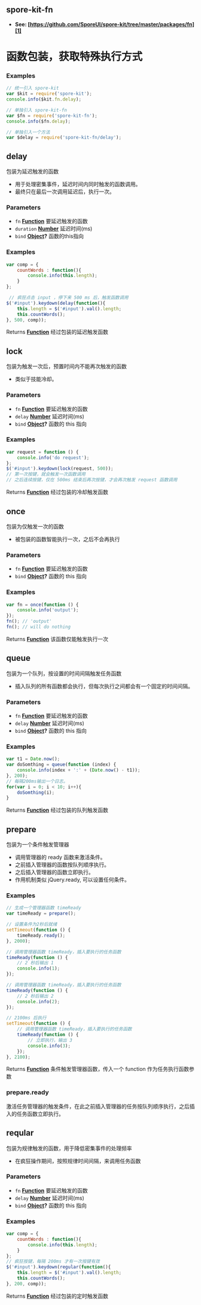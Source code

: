 <!-- Generated by documentation.js. Update this documentation by updating the source code. -->

## spore-kit-fn

-   **See: [https://github.com/SporeUI/spore-kit/tree/master/packages/fn][1]**

# 函数包装，获取特殊执行方式

### Examples

```javascript
// 统一引入 spore-kit
var $kit = require('spore-kit');
console.info($kit.fn.delay);

// 单独引入 spore-kit-fn
var $fn = require('spore-kit-fn');
console.info($fn.delay);

// 单独引入一个方法
var $delay = require('spore-kit-fn/delay');
```

## delay

包装为延迟触发的函数

-   用于处理密集事件，延迟时间内同时触发的函数调用。
-   最终只在最后一次调用延迟后，执行一次。

### Parameters

-   `fn` **[Function][2]** 要延迟触发的函数
-   `duration` **[Number][3]** 延迟时间(ms)
-   `bind` **[Object][4]?** 函数的this指向

### Examples

```javascript
var comp = {
	countWords : function(){
		console.info(this.length);
	}
};

 // 疯狂点击 input ，停下来 500 ms 后，触发函数调用
$('#input').keydown(delay(function(){
	this.length = $('#input').val().length;
	this.countWords();
}, 500, comp));
```

Returns **[Function][2]** 经过包装的延迟触发函数

## lock

包装为触发一次后，预置时间内不能再次触发的函数

-   类似于技能冷却。

### Parameters

-   `fn` **[Function][2]** 要延迟触发的函数
-   `delay` **[Number][3]** 延迟时间(ms)
-   `bind` **[Object][4]?** 函数的 this 指向

### Examples

```javascript
var request = function () {
	console.info('do request');
};
$('#input').keydown(lock(request, 500));
// 第一次按键，就会触发一次函数调用
// 之后连续按键，仅在 500ms 结束后再次按键，才会再次触发 request 函数调用
```

Returns **[Function][2]** 经过包装的冷却触发函数

## once

包装为仅触发一次的函数

-   被包装的函数智能执行一次，之后不会再执行

### Parameters

-   `fn` **[Function][2]** 要延迟触发的函数
-   `bind` **[Object][4]?** 函数的 this 指向

### Examples

```javascript
var fn = once(function () {
	console.info('output');
});
fn(); // 'output'
fn(); // will do nothing
```

Returns **[Function][2]** 该函数仅能触发执行一次

## queue

包装为一个队列，按设置的时间间隔触发任务函数

-   插入队列的所有函数都会执行，但每次执行之间都会有一个固定的时间间隔。

### Parameters

-   `fn` **[Function][2]** 要延迟触发的函数
-   `delay` **[Number][3]** 延迟时间(ms)
-   `bind` **[Object][4]?** 函数的 this 指向

### Examples

```javascript
var t1 = Date.now();
var doSomthing = queue(function (index) {
	console.info(index + ':' + (Date.now() - t1));
}, 200);
// 每隔200ms输出一个日志。
for(var i = 0; i < 10; i++){
	doSomthing(i);
}
```

Returns **[Function][2]** 经过包装的队列触发函数

## prepare

包装为一个条件触发管理器

-   调用管理器的 ready 函数来激活条件。
-   之前插入管理器的函数按队列顺序执行。
-   之后插入管理器的函数立即执行。
-   作用机制类似 jQuery.ready, 可以设置任何条件。

### Examples

```javascript
// 生成一个管理器函数 timeReady
var timeReady = prepare();

// 设置条件为2秒后就绪
setTimeout(function () {
	timeReady.ready();
}, 2000);

// 调用管理器函数 timeReady，插入要执行的任务函数
timeReady(function () {
	// 2 秒后输出 1
	console.info(1);
});

// 调用管理器函数 timeReady，插入要执行的任务函数
timeReady(function () {
	// 2 秒后输出 2
	console.info(2);
});

// 2100ms 后执行
setTimeout(function () {
	// 调用管理器函数 timeReady，插入要执行的任务函数
	timeReady(function () {
		// 立即执行，输出 3
		console.info(3);
	});
}, 2100);
```

Returns **[Function][2]** 条件触发管理器函数，传入一个 function 作为任务执行函数参数

### prepare.ready

激活任务管理器的触发条件，在此之前插入管理器的任务按队列顺序执行，之后插入的任务函数立即执行。

## reqular

包装为规律触发的函数，用于降低密集事件的处理频率

-   在疯狂操作期间，按照规律时间间隔，来调用任务函数

### Parameters

-   `fn` **[Function][2]** 要延迟触发的函数
-   `delay` **[Number][3]** 延迟时间(ms)
-   `bind` **[Object][4]?** 函数的 this 指向

### Examples

```javascript
var comp = {
	countWords : function(){
		console.info(this.length);
	}
};
// 疯狂按键，每隔 200ms 才有一次按键有效
$('#input').keydown(regular(function(){
	this.length = $('#input').val().length;
	this.countWords();
}, 200, comp));
```

Returns **[Function][2]** 经过包装的定时触发函数

[1]: https://github.com/SporeUI/spore-kit/tree/master/packages/fn

[2]: https://developer.mozilla.org/docs/Web/JavaScript/Reference/Statements/function

[3]: https://developer.mozilla.org/docs/Web/JavaScript/Reference/Global_Objects/Number

[4]: https://developer.mozilla.org/docs/Web/JavaScript/Reference/Global_Objects/Object
